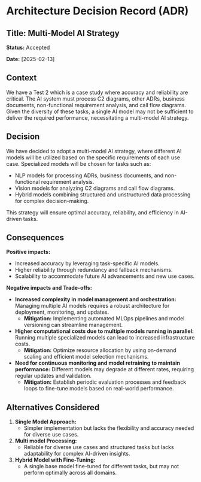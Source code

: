 # Architecture Decision Record (ADR)

## Title: Multi-Model AI Strategy

**Status:** Accepted

**Date:** [2025-02-13]

## Context  
We have a Test 2 which is a case study where accuracy and reliability are critical. The AI system must process C2 diagrams, other ADRs, business documents, non-functional requirement analysis, and call flow diagrams. Given the diversity of these tasks, a single AI model may not be sufficient to deliver the required performance, necessitating a multi-model AI strategy.

## Decision  
We have decided to adopt a multi-model AI strategy, where different AI models will be utilized based on the specific requirements of each use case. Specialized models will be chosen for tasks such as:
- NLP models for processing ADRs, business documents, and non-functional requirement analysis.
- Vision models for analyzing C2 diagrams and call flow diagrams.
- Hybrid models combining structured and unstructured data processing for complex decision-making.

This strategy will ensure optimal accuracy, reliability, and efficiency in AI-driven tasks.

## Consequences  
**Positive impacts:**
- Increased accuracy by leveraging task-specific AI models.
- Higher reliability through redundancy and fallback mechanisms.
- Scalability to accommodate future AI advancements and new use cases.

**Negative impacts and Trade-offs:**
- **Increased complexity in model management and orchestration:** Managing multiple AI models requires a robust architecture for deployment, monitoring, and updates. 
  - **Mitigation:** Implementing automated MLOps pipelines and model versioning can streamline management.
- **Higher computational costs due to multiple models running in parallel:** Running multiple specialized models can lead to increased infrastructure costs.
   - **Mitigation:** Optimize resource allocation by using on-demand scaling and efficient model selection mechanisms.
- **Need for continuous monitoring and model retraining to maintain performance:** Different models may degrade at different rates, requiring regular updates and validation. 
  - **Mitigation:** Establish periodic evaluation processes and feedback loops to fine-tune models based on real-world performance.

## Alternatives Considered  
1. **Single Model Approach:**
   - Simpler implementation but lacks the flexibility and accuracy needed for diverse use cases.
2. **Multi model Processing:**
   - Reliable for diverse use cases and structured tasks but lacks adaptability for complex AI-driven insights.
3. **Hybrid Model with Fine-Tuning:**
   - A single base model fine-tuned for different tasks, but may not perform optimally across all domains.


